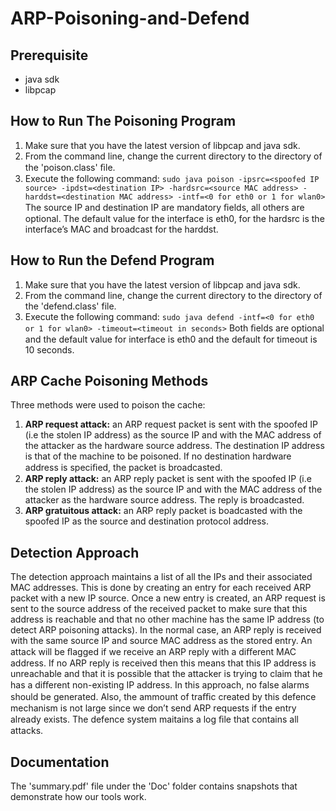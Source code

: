 # ARP-Poisoning-and-Defend

## Prerequisite
* java sdk
* libpcap

## How to Run The Poisoning Program
1. Make sure that you have the latest version of libpcap and java sdk.
2. From the command line, change the current directory to the directory of the 'poison.class' ﬁle.
3. Execute the following command: 
`sudo java poison -ipsrc=<spoofed IP source> -ipdst=<destination IP>
-hardsrc=<source MAC address> -harddst=<destination MAC address> -intf=<0 for eth0 or 1
for wlan0>`
The source IP and destination IP are mandatory ﬁelds, all others are optional.  The
default value for the interface is eth0, for the hardsrc is the interface’s MAC and broadcast for the
harddst.

## How to Run the Defend Program
1. Make sure that you have the latest version of libpcap and java sdk.
2. From the command line, change the current directory to the directory of the 'defend.class' file.
3. Execute the following command: `sudo java defend -intf=<0 for eth0 or 1 for wlan0> -timeout=<timeout
in seconds>` Both ﬁelds are optional and the default value for interface is eth0 and the default for
timeout is 10 seconds.

## ARP Cache Poisoning Methods
Three methods were used to poison the cache:

1. **ARP  request  attack:**  an ARP request packet is sent with the spoofed IP (i.e the stolen IP
address)  as  the  source  IP  and  with  the  MAC  address  of  the  attacker  as  the  hardware  source
address.   The destination IP address is that of the machine to be poisoned.   If no destination
hardware address is speciﬁed, the packet is broadcasted.
2. **ARP reply attack:** an ARP reply packet is sent with the spoofed IP (i.e the stolen IP address)
as the source IP and with the MAC address of the attacker as the hardware source address.  The
reply is broadcasted.
3. **ARP gratuitous attack:** an ARP reply packet is boadcasted with the spoofed IP as the source
and destination protocol address.

## Detection Approach
The detection approach maintains a list of all the IPs and their associated MAC addresses. This is done
by creating an entry for each received ARP packet with a new IP source.  Once a new entry is created,
an ARP request is sent to the source address of the received packet to make sure that this address is
reachable and that no other machine has the same IP address (to detect ARP poisoning attacks).  In
the normal case, an ARP reply is received with the same source IP and source MAC address as the
stored entry. An attack will be ﬂagged if we receive an ARP reply with a diﬀerent MAC address. If no
ARP reply is received then this means that this IP address is unreachable and that it is possible that
the attacker is trying to claim that he has a diﬀerent non-existing IP address. In this approach, no false
alarms should be generated. Also, the ammount of traﬃc created by this defence mechanism is not large
since we don’t send ARP requests if the entry already exists. The defence system maitains a log ﬁle that
contains all attacks.

## Documentation
The 'summary.pdf' file under the 'Doc' folder contains snapshots that demonstrate how our tools work.
